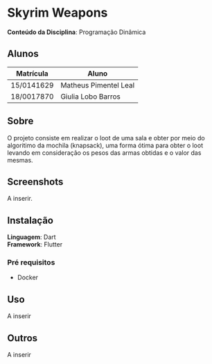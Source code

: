 # Skyrim Weapons

**Conteúdo da Disciplina**: Programação Dinâmica<br>

## Alunos
|Matrícula | Aluno |
| -- | -- |
| 15/0141629  |  Matheus Pimentel Leal |
| 18/0017870  |  Giulia Lobo Barros |

## Sobre 
O projeto consiste em realizar o loot de uma sala e obter por meio do algoritimo da mochila (knapsack), uma forma ótima para obter o loot levando em consideração os pesos das armas obtidas e o valor das mesmas.

## Screenshots
A inserir.

## Instalação 
**Linguagem**: Dart<br>
**Framework**: Flutter<br>

### Pré requisitos
- Docker

## Uso 
A inserir

## Outros 
A inserir